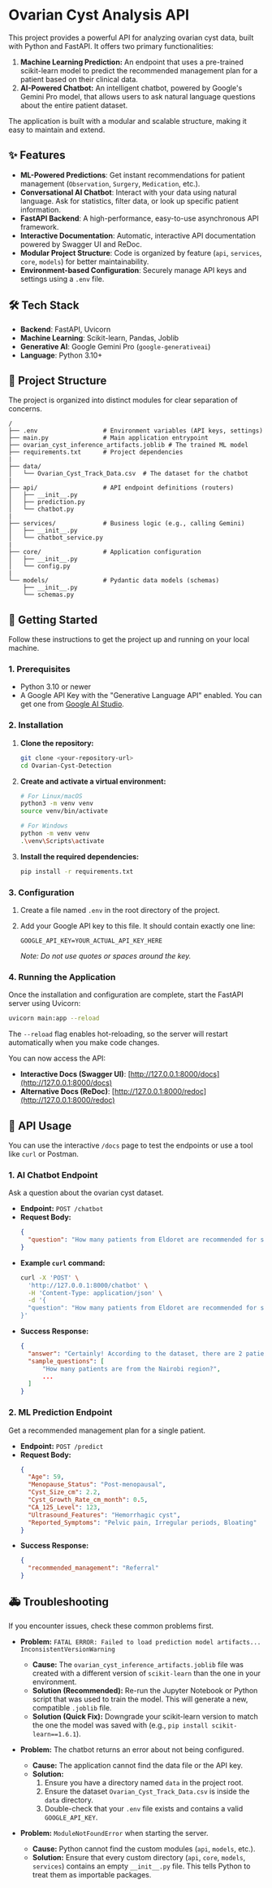 # Ovarian Cyst Analysis API

This project provides a powerful API for analyzing ovarian cyst data, built with Python and FastAPI. It offers two primary functionalities:
1.  **Machine Learning Prediction:** An endpoint that uses a pre-trained scikit-learn model to predict the recommended management plan for a patient based on their clinical data.
2.  **AI-Powered Chatbot:** An intelligent chatbot, powered by Google's Gemini Pro model, that allows users to ask natural language questions about the entire patient dataset.

The application is built with a modular and scalable structure, making it easy to maintain and extend.

## ✨ Features

- **ML-Powered Predictions**: Get instant recommendations for patient management (`Observation`, `Surgery`, `Medication`, etc.).
- **Conversational AI Chatbot**: Interact with your data using natural language. Ask for statistics, filter data, or look up specific patient information.
- **FastAPI Backend**: A high-performance, easy-to-use asynchronous API framework.
- **Interactive Documentation**: Automatic, interactive API documentation powered by Swagger UI and ReDoc.
- **Modular Project Structure**: Code is organized by feature (`api`, `services`, `core`, `models`) for better maintainability.
- **Environment-based Configuration**: Securely manage API keys and settings using a `.env` file.

## 🛠️ Tech Stack

- **Backend**: FastAPI, Uvicorn
- **Machine Learning**: Scikit-learn, Pandas, Joblib
- **Generative AI**: Google Gemini Pro (`google-generativeai`)
- **Language**: Python 3.10+

## 📁 Project Structure

The project is organized into distinct modules for clear separation of concerns.

```
/
├── .env                  # Environment variables (API keys, settings)
├── main.py               # Main application entrypoint
├── ovarian_cyst_inference_artifacts.joblib # The trained ML model
├── requirements.txt      # Project dependencies
|
├── data/
│   └── Ovarian_Cyst_Track_Data.csv  # The dataset for the chatbot
|
├── api/                  # API endpoint definitions (routers)
│   ├── __init__.py
│   ├── prediction.py
│   └── chatbot.py
|
├── services/             # Business logic (e.g., calling Gemini)
│   ├── __init__.py
│   └── chatbot_service.py
|
├── core/                 # Application configuration
│   ├── __init__.py
│   └── config.py
|
└── models/               # Pydantic data models (schemas)
    ├── __init__.py
    └── schemas.py
```

## 🚀 Getting Started

Follow these instructions to get the project up and running on your local machine.

### 1. Prerequisites

- Python 3.10 or newer
- A Google API Key with the "Generative Language API" enabled. You can get one from [Google AI Studio](https://makersuite.google.com/app/apikey).

### 2. Installation

1.  **Clone the repository:**
    ```bash
    git clone <your-repository-url>
    cd Ovarian-Cyst-Detection
    ```

2.  **Create and activate a virtual environment:**
    ```bash
    # For Linux/macOS
    python3 -m venv venv
    source venv/bin/activate

    # For Windows
    python -m venv venv
    .\venv\Scripts\activate
    ```

3.  **Install the required dependencies:**
    ```bash
    pip install -r requirements.txt
    ```

### 3. Configuration

1.  Create a file named `.env` in the root directory of the project.
2.  Add your Google API key to this file. It should contain exactly one line:

    ```
    GOOGLE_API_KEY=YOUR_ACTUAL_API_KEY_HERE
    ```
    *Note: Do not use quotes or spaces around the key.*

### 4. Running the Application

Once the installation and configuration are complete, start the FastAPI server using Uvicorn:

```bash
uvicorn main:app --reload
```

The `--reload` flag enables hot-reloading, so the server will restart automatically when you make code changes.

You can now access the API:
- **Interactive Docs (Swagger UI)**: [http://127.0.0.1:8000/docs](http://127.0.0.1:8000/docs)
- **Alternative Docs (ReDoc)**: [http://127.0.0.1:8000/redoc](http://127.0.0.1:8000/redoc)

## 📖 API Usage

You can use the interactive `/docs` page to test the endpoints or use a tool like `curl` or Postman.

### 1. AI Chatbot Endpoint

Ask a question about the ovarian cyst dataset.

- **Endpoint:** `POST /chatbot`
- **Request Body:**
  ```json
  {
    "question": "How many patients from Eldoret are recommended for surgery?"
  }
  ```
- **Example `curl` command:**
  ```bash
  curl -X 'POST' \
    'http://127.0.0.1:8000/chatbot' \
    -H 'Content-Type: application/json' \
    -d '{
    "question": "How many patients from Eldoret are recommended for surgery?"
  }'
  ```
- **Success Response:**
  ```json
  {
    "answer": "Certainly! According to the dataset, there are 2 patients from the Eldoret region who are recommended for surgery.",
    "sample_questions": [
        "How many patients are from the Nairobi region?",
        ...
    ]
  }
  ```

### 2. ML Prediction Endpoint

Get a recommended management plan for a single patient.

- **Endpoint:** `POST /predict`
- **Request Body:**
  ```json
  {
    "Age": 59,
    "Menopause_Status": "Post-menopausal",
    "Cyst_Size_cm": 2.2,
    "Cyst_Growth_Rate_cm_month": 0.5,
    "CA_125_Level": 123,
    "Ultrasound_Features": "Hemorrhagic cyst",
    "Reported_Symptoms": "Pelvic pain, Irregular periods, Bloating"
  }
  ```
- **Success Response:**
  ```json
  {
    "recommended_management": "Referral"
  }
  ```

## 🚑 Troubleshooting

If you encounter issues, check these common problems first.

- **Problem:** `FATAL ERROR: Failed to load prediction model artifacts... InconsistentVersionWarning`
  - **Cause:** The `ovarian_cyst_inference_artifacts.joblib` file was created with a different version of `scikit-learn` than the one in your environment.
  - **Solution (Recommended):** Re-run the Jupyter Notebook or Python script that was used to train the model. This will generate a new, compatible `.joblib` file.
  - **Solution (Quick Fix):** Downgrade your scikit-learn version to match the one the model was saved with (e.g., `pip install scikit-learn==1.6.1`).

- **Problem:** The chatbot returns an error about not being configured.
  - **Cause:** The application cannot find the data file or the API key.
  - **Solution:**
    1. Ensure you have a directory named `data` in the project root.
    2. Ensure the dataset `Ovarian_Cyst_Track_Data.csv` is inside the `data` directory.
    3. Double-check that your `.env` file exists and contains a valid `GOOGLE_API_KEY`.

- **Problem:** `ModuleNotFoundError` when starting the server.
  - **Cause:** Python cannot find the custom modules (`api`, `models`, etc.).
  - **Solution:** Ensure that every custom directory (`api`, `core`, `models`, `services`) contains an empty `__init__.py` file. This tells Python to treat them as importable packages.
